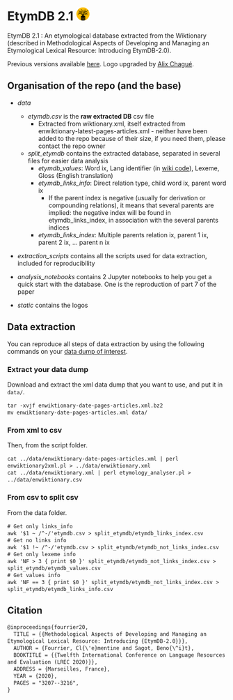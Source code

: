 # EtymDB 2.1 <img src="static/logo.png" width="6%">
EtymDB 2.1 : An etymological database extracted from the Wiktionary (described in Methodological Aspects of Developing and Managing an Etymological Lexical Resource: Introducing EtymDB-2.0).

Previous versions available [here](https://team.inria.fr/almanach/etymdb/). 
Logo upgraded by [Alix Chagué](https://alix-tz.github.io/).

## Organisation of the repo (and the base)
- *data* 
	- *etymdb.csv* is the **raw extracted DB** csv file 
		- Extracted from wiktionary.xml, itself extracted from enwiktionary-latest-pages-articles.xml - neither have been added to the repo because of their size, if you need them, please contact the repo owner
	- *split\_etymdb* contains the extracted database, separated in several files for easier data analysis
		- *etymdb\_values*: Word ix, Lang identifier (in [wiki code](https://en.wiktionary.org/wiki/Wiktionary:List_of_languages)), Lexeme, Gloss (English translation)   
		- *etymdb\_links\_info*: Direct relation type, child word ix, parent word ix 
			- If the parent index is negative (usually for derivation or compounding relations), it means that several parents are implied: the negative index will be found in etymdb\_links\_index, in association with the several parents indices
		- *etymdb\_links\_index*: Multiple parents relation ix, parent 1 ix, parent 2 ix, ... parent n ix

- *extraction_scripts* contains all the scripts used for data extraction, included for reproducibility
- *analysis_notebooks* contains 2 Jupyter notebooks to help you get a quick start with the database. One is the reproduction of part 7 of the paper
- *static* contains the logos

## Data extraction
You can reproduce all steps of data extraction by using the following commands on your [data dump of interest](https://dumps.wikimedia.org/enwiktionary/latest/). 

### Extract your data dump
Download and extract the xml data dump that you want to use, and put it in `data/`.

```
tar -xvjf enwiktionary-date-pages-articles.xml.bz2 
mv enwiktionary-date-pages-articles.xml data/
```

### From xml to csv
Then, from the script folder.

```
cat ../data/enwiktionary-date-pages-articles.xml | perl enwiktionary2xml.pl > ../data/enwiktionary.xml
cat ../data/enwiktionary.xml | perl etymology_analyser.pl > ../data/enwiktionary.csv
```

### From csv to split csv
From the data folder.

```
# Get only links_info
awk '$1 ~ /^-/'etymdb.csv > split_etymdb/etymdb_links_index.csv
# Get no links info
awk '$1 !~ /^-/'etymdb.csv > split_etymdb/etymdb_not_links_index.csv
# Get only lexeme info
awk 'NF > 3 { print $0 }' split_etymdb/etymdb_not_links_index.csv > split_etymdb/etymdb_values.csv
# Get values info
awk 'NF == 3 { print $0 }' split_etymdb/etymdb_not_links_index.csv > split_etymdb/etymdb_links_info.csv
```

## Citation
```
@inproceedings{fourrier20,
  TITLE = {{Methodological Aspects of Developing and Managing an Etymological Lexical Resource: Introducing {EtymDB-2.0}}},
  AUTHOR = {Fourrier, Cl{\'e}mentine and Sagot, Beno{\^i}t},
  BOOKTITLE = {{Twelfth International Conference on Language Resources and Evaluation (LREC 2020)}},
  ADDRESS = {Marseilles, France},
  YEAR = {2020},
  PAGES = "3207--3216",
}
